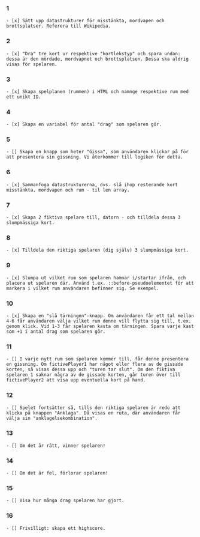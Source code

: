 ### 1
    - [x] Sätt upp datastrukturer för misstänkta, mordvapen och brottsplatser. Referera till Wikipedia.
### 2
    - [x] "Dra" tre kort ur respektive "kortlekstyp" och spara undan: dessa är den mördade, mordvapnet och brottsplatsen. Dessa ska aldrig visas för spelaren.
### 3
    - [x] Skapa spelplanen (rummen) i HTML och namnge respektive rum med ett unikt ID.
### 4
    - [x] Skapa en variabel för antal "drag" som spelaren gör.
### 5
    - [] Skapa en knapp som heter "Gissa", som användaren klickar på för att presentera sin gissning. Vi återkommer till logiken för detta.
### 6
    - [x] Sammanfoga datastrukturerna, dvs. slå ihop resterande kort misstänkta, mordvapen och rum - til len array.
### 7
    - [x] Skapa 2 fiktiva spelare till, datorn - och tilldela dessa 3 slumpmässiga kort.
### 8
    - [x] Tilldela den riktiga spelaren (dig själv) 3 slumpmässiga kort.
### 9
    - [x] Slumpa ut vilket rum som spelaren hamnar i/startar ifrån, och placera ut spelaren där. Använd t.ex. ::before-pseudoelementet för att markera i vilket rum användaren befinner sig. Se exempel.
### 10
    - [x] Skapa en "slå tärningen"-knapp. Om användaren får ett tal mellan 4-6 får användaren välja vilket rum denne vill flytta sig till, t.ex. genom klick. Vid 1-3 får spelaren kasta om tärningen. Spara varje kast som +1 i antal drag som spelaren gör.
### 11
    - [] I varje nytt rum som spelaren kommer till, får denne presentera en gissning. Om fictivePlayer1 har något eller flera av de gissade korten, så visas dessa upp och "turen tar slut". Om den fiktiva spelaren 1 saknar några av de gissade korten, går turen över till fictivePlayer2 att visa upp eventuella kort på hand.
### 12
    - [] Spelet fortsätter så, tills den riktiga spelaren är redo att klicka på knappen "Anklaga". Då visas en ruta, där användaren får välja sin "anklagelsekombination".
### 13
    - [] Om det är rätt, vinner spelaren!
### 14   
    - [] Om det är fel, förlorar spelaren!
### 15
    - [] Visa hur många drag spelaren har gjort.
### 16   
    - [] Frivilligt: skapa ett highscore.